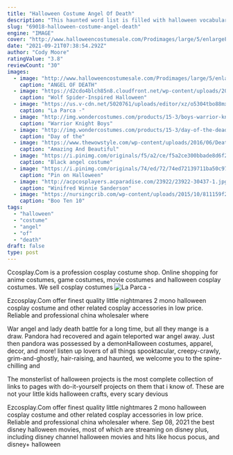 ```yaml
---
title: "Halloween Costume Angel Of Death"
description: "This haunted word list is filled with halloween vocabulary (and candy, always candy!)."
slug: "69018-halloween-costume-angel-death"
engine: "IMAGE"
cover: "http://www.halloweencostumesale.com/Prodimages/large/5/enlargeFW1651.jpg"
date: "2021-09-21T07:38:54.292Z"
author: "Cody Moore"
ratingValue: "3.8"
reviewCount: "30"
images:
  - image: "http://www.halloweencostumesale.com/Prodimages/large/5/enlargeFW1651.jpg"
    caption: "ANGEL OF DEATH"
  - image: "https://d2cdo4blch85n8.cloudfront.net/wp-content/uploads/2016/10/Realistic-Spider-Insect-Costume-by-Tentacle-Studio-Featured-image.jpg"
    caption: "Wolf Spider-Inspired Halloween"
  - image: "https://us.v-cdn.net/5020761/uploads/editor/xz/o5304tbo88mx.jpg"
    caption: "La Parca -"
  - image: "http://img.wondercostumes.com/products/15-3/boys-warrior-knight-costume.jpg"
    caption: "Warrior Knight Boys"
  - image: "http://img.wondercostumes.com/products/15-3/day-of-the-dead-beauty-costume.jpg"
    caption: "Day of the"
  - image: "https://www.thewowstyle.com/wp-content/uploads/2016/06/Death-Angel-Halloween-Makeup.jpg"
    caption: "Amazing And Beautiful"
  - image: "https://i.pinimg.com/originals/f5/a2/ce/f5a2ce300bbade8d6f277359b9e66c23.jpg"
    caption: "Black angel costume"
  - image: "https://i.pinimg.com/originals/74/ed/72/74ed72139711ba50c970dd106f1d3d1a.jpg"
    caption: "Pin on Halloween"
  - image: "http://acpcosplayers.acparadise.com/23922/23922-30437-1.jpg"
    caption: "Winifred Winnie Sanderson"
  - image: "https://nursingcrib.com/wp-content/uploads/2015/10/811159f2920a77ba1b5d2afb8c083a5c.jpg"
    caption: "Boo Ten 10"
tags:
  - "halloween"
  - "costume"
  - "angel"
  - "of"
  - "death"
draft: false
type: post
---
```


Ccosplay.Com is a profession cosplay costume shop. Online shopping for anime costumes, game costumes, movie costumes and halloween cosplay costumes. We sell cosplay costumes
![La Parca -](https://us.v-cdn.net/5020761/uploads/editor/xz/o5304tbo88mx.jpg "La Parca -")

Ezcosplay.Com offer finest quality little nightmares 2 mono halloween cosplay costume and other related cosplay accessories in low price. Reliable and professional china wholesaler where
<!--inArticleAds-->

<!--galleryOne-->

War angel and lady death battle for a long time, but all they mange is a draw. Pandora had recovered and again teleported war angel away. Just then pandora was possessed by a demonHalloween costumes, apparel, decor, and more! listen up lovers of all things spooktacular, creepy-crawly, grim-and-ghostly, hair-raising, and haunted, we welcome you to the spine-chilling and
<!--inArticleAds-->

<!--galleryTwo-->

The monsterlist of halloween projects is the most complete collection of links to pages with do-it-yourself projects on them that i know of. These are not your little kids halloween crafts, every scary devious
<!--galleryThree-->

Ezcosplay.Com offer finest quality little nightmares 2 mono halloween cosplay costume and other related cosplay accessories in low price. Reliable and professional china wholesaler where. Sep 08, 2021 the best disney halloween movies, most of which are streaming on disney plus, including disney channel halloween movies and hits like hocus pocus, and disney+ halloween